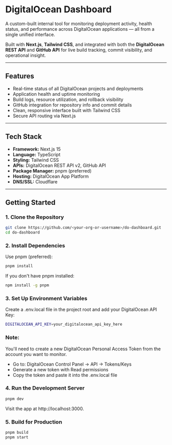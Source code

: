 # DigitalOcean Dashboard

A custom-built internal tool for monitoring deployment activity, health status, and performance across DigitalOcean applications — all from a single unified interface.

Built with **Next.js**, **Tailwind CSS**, and integrated with both the **DigitalOcean REST API** and **GitHub API** for live build tracking, commit visibility, and operational insight.

---

## Features

- Real-time status of all DigitalOcean projects and deployments  
- Application health and uptime monitoring  
- Build logs, resource utilization, and rollback visibility  
- GitHub integration for repository info and commit details  
- Clean, responsive interface built with Tailwind CSS  
- Secure API routing via Next.js  

---

## Tech Stack

- **Framework:** Next.js 15  
- **Language:** TypeScript  
- **Styling:** Tailwind CSS  
- **APIs:** DigitalOcean REST API v2, GitHub API  
- **Package Manager:** pnpm (preferred)  
- **Hosting:** DigitalOcean App Platform  
- **DNS/SSL:** Cloudflare  

---

## Getting Started

### 1. Clone the Repository

```bash
git clone https://github.com/<your-org-or-username>/do-dashboard.git
cd do-dashboard
```

### 2. Install Dependencies
Use pnpm (preferred):

```bash
pnpm install
```

If you don't have pnpm installed:

```bash
npm install -g pnpm
```

### 3. Set Up Environment Variables
Create a .env.local file in the project root and add your DigitalOcean API Key:

```bash
DIGITALOCEAN_API_KEY=your_digitalocean_api_key_here
```

### Note:
You'll need to create a new DigitalOcean Personal Access Token from the account you want to monitor.

- Go to: DigitalOcean Control Panel → API → Tokens/Keys
- Generate a new token with Read permissions
- Copy the token and paste it into the .env.local file

### 4. Run the Development Server

```bash
pnpm dev
```

Visit the app at http://localhost:3000.

### 5. Build for Production

```bash
pnpm build
pnpm start
```
